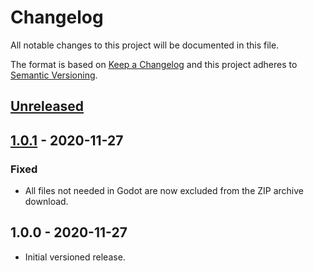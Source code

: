 # Changelog

All notable changes to this project will be documented in this file.

The format is based on [Keep a Changelog](https://keepachangelog.com/en/1.0.0/)
and this project adheres to [Semantic Versioning](https://semver.org/spec/v2.0.0.html).

## [Unreleased]

## [1.0.1] - 2020-11-27

### Fixed

- All files not needed in Godot are now excluded from the ZIP archive download.

## 1.0.0 - 2020-11-27

- Initial versioned release.

[Unreleased]: https://github.com/Calinou/kenney-prototype-textures/compare/v1.0.1...HEAD
[1.0.1]: https://github.com/Calinou/kenney-prototype-textures/compare/v1.0.0...v1.0.1
